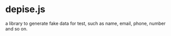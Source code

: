 # depise.js
a library to generate fake data for test, such as name, email, phone, number and so on. 
